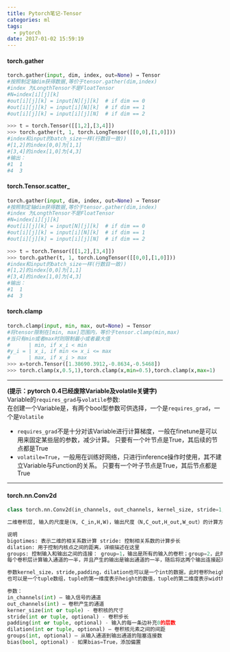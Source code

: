```yaml
---
title: Pytorch笔记-Tensor
categories: ml 
tags:
  - pytorch
date: 2017-01-02 15:59:19
---
```


#### torch.gather
```python
torch.gather(input, dim, index, out=None) → Tensor
#按照制定轴dim获得数据,等价于tensor.gather(dim,index)
#index 为LongthTensor不是FloatTensor
#N=index[i][j][k]
#out[i][j][k] = input[N][j][k]  # if dim == 0
#out[i][j][k] = input[i][N][k]  # if dim == 1
#out[i][j][k] = input[i][j][N]  # if dim == 2

>>> t = torch.Tensor([[1,2],[3,4]])
>>> torch.gather(t, 1, torch.LongTensor([[0,0],[1,0]]))
#index和input的batch_size一样(行数目一致))
#[1,2]的index[0,0]为[1,1]
#[3,4]的index[1,0]为[4,3]
#输出：
#1  1  
#4  3 
```


#### torch.Tensor.scatter_
```python
torch.gather(input, dim, index, out=None) → Tensor
#按照制定轴dim获得数据,等价于tensor.gather(dim,index)
#index 为LongthTensor不是FloatTensor
#N=index[i][j][k]
#out[i][j][k] = input[N][j][k]  # if dim == 0
#out[i][j][k] = input[i][N][k]  # if dim == 1
#out[i][j][k] = input[i][j][N]  # if dim == 2

>>> t = torch.Tensor([[1,2],[3,4]])
>>> torch.gather(t, 1, torch.LongTensor([[0,0],[1,0]]))
#index和input的batch_size一样(行数目一致))
#[1,2]的index[0,0]为[1,1]
#[3,4]的index[1,0]为[4,3]
#输出：
#1  1  
#4  3 
```

#### torch.clamp
```python
torch.clamp(input, min, max, out=None) → Tensor
#将tensor限制在[min, max]范围内，等价于tensor.clamp(min,max)
#当只有min或者max时则限制最小或者最大值
#      | min, if x_i < min
#y_i = | x_i, if min <= x_i <= max
#      | max, if x_i > max
>>> x=torch.Tensor([1.38690.3912,-0.8634,-0.5468])
>>> torch.clamp(x,0.5,1),torch.clamp(x,min=0.5),torch.clamp(x,max=1)
```

-------
**(提示：pytorch 0.4已经废除Variable及volatile关键字)**   
Variable的`requires_grad`与`volatile`参数:    
在创建一个Variable是，有两个bool型参数可供选择，一个是`requires_grad`，一个是`Volatile`
* `requires_grad`不是十分对该Variable进行计算梯度，一般在finetune是可以用来固定某些层的参数，减少计算。
只要有一个叶节点是True，其后续的节点都是True
* `volatile=True`，一般用在训练好网络，只进行inference操作时使用，其不建立Variable与Function的关系。
只要有一个叶子节点是True，其后节点都是True
--------

#### torch.nn.Conv2d
```python
class torch.nn.Conv2d(in_channels, out_channels, kernel_size, stride=1, padding=0, dilation=1, groups=1, bias=True)

二维卷积层, 输入的尺度是(N, C_in,H,W)，输出尺度（N,C_out,H_out,W_out）的计算方式：

说明
bigotimes: 表示二维的相关系数计算 stride: 控制相关系数的计算步长
dilation: 用于控制内核点之间的距离，详细描述在这里
groups: 控制输入和输出之间的连接： group=1，输出是所有的输入的卷积；group=2，此时相当于有并排的两个卷积层，
每个卷积层计算输入通道的一半，并且产生的输出是输出通道的一半，随后将这两个输出连接起来。

参数kernel_size，stride,padding，dilation也可以是一个int的数据，此时卷积height和width值相同;
也可以是一个tuple数组，tuple的第一维度表示height的数值，tuple的第二维度表示width的数值

参数：
in_channels(int) – 输入信号的通道
out_channels(int) – 卷积产生的通道
kerner_size(int or tuple) - 卷积核的尺寸
stride(int or tuple, optional) - 卷积步长
padding(int or tuple, optional) - 输入的每一条边补充0的层数
dilation(int or tuple, optional) – 卷积核元素之间的间距
groups(int, optional) – 从输入通道到输出通道的阻塞连接数
bias(bool, optional) - 如果bias=True，添加偏置
```